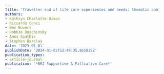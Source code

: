 ```yaml
---
title: 'Traveller end of life care experiences and needs: thematic analysis'
authors:
- Kathryn Charlotte Dixon
- Riccardo Conci
- Ben Bowers
- Robbie Duschinsky
- Anna Spathis
- Stephen Barclay
date: '2023-01-01'
publishDate: '2024-01-05T12:49:35.865815Z'
publication_types:
- article-journal
publication: '*BMJ Supportive & Palliative Care*'
---
```

